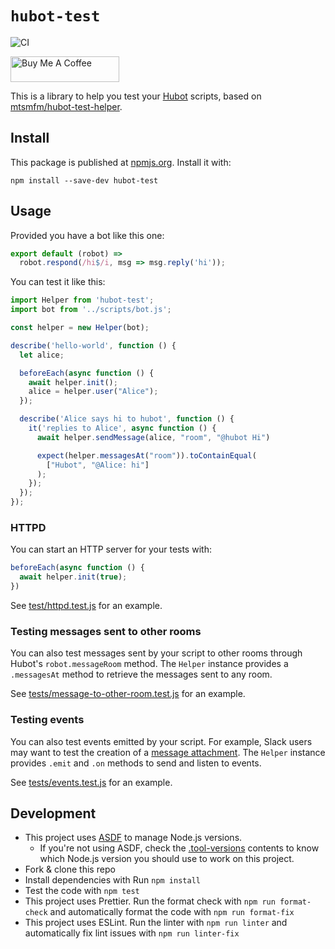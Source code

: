 # `hubot-test`

![CI](https://github.com/github/docs/actions/workflows/ci.yml/badge.svg)

<a href="https://www.buymeacoffee.com/ggalmazor" target="_blank"><img src="https://cdn.buymeacoffee.com/buttons/default-orange.png" alt="Buy Me A Coffee" height="41" width="174"></a>

This is a library to help you test your [Hubot](https://github.com/hubotio/hubot) scripts, based
on [mtsmfm/hubot-test-helper](https://github.com/mtsmfm/hubot-test-helper).

## Install

This package is published at [npmjs.org](https://www.npmjs.com). Install it with:

```shell
npm install --save-dev hubot-test
```

## Usage

Provided you have a bot like this one:

```javascript
export default (robot) =>
  robot.respond(/hi$/i, msg => msg.reply('hi'));
```

You can test it like this:

```javascript
import Helper from 'hubot-test';
import bot from '../scripts/bot.js';

const helper = new Helper(bot);

describe('hello-world', function () {
  let alice;

  beforeEach(async function () {
    await helper.init();
    alice = helper.user("Alice");
  });

  describe('Alice says hi to hubot', function () {
    it('replies to Alice', async function () {
      await helper.sendMessage(alice, "room", "@hubot Hi")

      expect(helper.messagesAt("room")).toContainEqual(
        ["Hubot", "@Alice: hi"]
      );
    });
  });
});
```

### HTTPD

You can start an HTTP server for your tests with:

```javascript
beforeEach(async function () {
  await helper.init(true);
})
```

See [test/httpd.test.js](test/httpd.test.js) for an example.

### Testing messages sent to other rooms

You can also test messages sent by your script to other rooms through Hubot's `robot.messageRoom` method. The
`Helper` instance provides a `.messagesAt` method to retrieve the messages sent to any room.

See [tests/message-to-other-room.test.js](tests/message-to-other-room.test.js) for an example.

### Testing events

You can also test events emitted by your script. For example, Slack users may want to test the creation of a
[message attachment](https://api.slack.com/docs/attachments). The `Helper` instance provides `.emit` and `.on` methods
to send and listen to events.

See [tests/events.test.js](tests/events.test.js) for an example.

## Development

- This project uses [ASDF](https://asdf-vm.com) to manage Node.js versions.
  - If you're not using ASDF, check the [.tool-versions](.tool-versions) contents to know which Node.js version you
    should use to work on this project.
- Fork & clone this repo
- Install dependencies with Run `npm install`
- Test the code with `npm test`
- This project uses Prettier. Run the format check with `npm run format-check` and automatically format the code with
  `npm run format-fix`
- This project uses ESLint. Run the linter with `npm run linter` and automatically fix lint issues with
  `npm run linter-fix`
